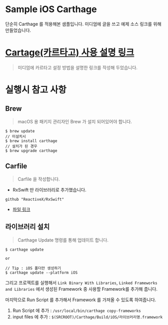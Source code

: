# Sample iOS Carthage
단순히 Carthage 를 적용해본 샘플입니다. 미디엄에 글을 쓰고 예제 소스 링크를 위해 만들었습니다.

# [Cartage(카르타고) 사용 설명 링크](https://medium.com/@jang.wangsu/ios-swift-%EC%B9%B4%EB%A5%B4%ED%83%80%EA%B3%A0-carthage-%EB%9E%80-%EC%82%AC%EC%9A%A9%EB%B2%95%EC%9D%80-%EC%98%88%EC%A0%9C-%EB%94%B0%EB%9D%BC%ED%95%98%EA%B8%B0%EA%B9%8C%EC%A7%80-127e71fdd253)
> 미디엄에 카르타고 설정 방법을 설명한 링크를 작성해 두었습니다. 

# 실행시 참고 사항
## Brew 
> macOS 용 패키지 관리자인 Brew 가 설치 되어있어야 합니다.

```
$ brew update
// 미설치시
$ brew install carthage
// 설치가 된 경우
$ brew upgrade carthage
```

## Carfile
> Carfile 을 작성합니다.

- RxSwift 만 라이브러리로 추가했습니다.

```
github "ReactiveX/RxSwift"
```
- [파일 링크](https://github.com/ClintJang/sample-ios-carthage/blob/master/Cartfile) 

## 라이브러리 설치
> Carthage Update 명령를 통해 업데이트 합니다.

```
$ carthage update

or 

// Tip : iOS 폴더만 생성하기
$ carthage update --platform iOS
```

그리고 프로젝트를 실행해서 
`Link Binary With Libraries`, `Linked Frameworks and Libraries` 에서 생성된 Framework 중 사용할 Framework를 추가해 줍니다.


마지막으로 Run Script 를 추가해서 
Framework 를 가져올 수 있도록 하여줍니다.

1. Run Script 에 추가 : `/usr/local/bin/carthage copy-frameworks`
2. input files 에 추가 : `$(SRCROOT)/Carthage/Build/iOS/라이브러리명.framework`